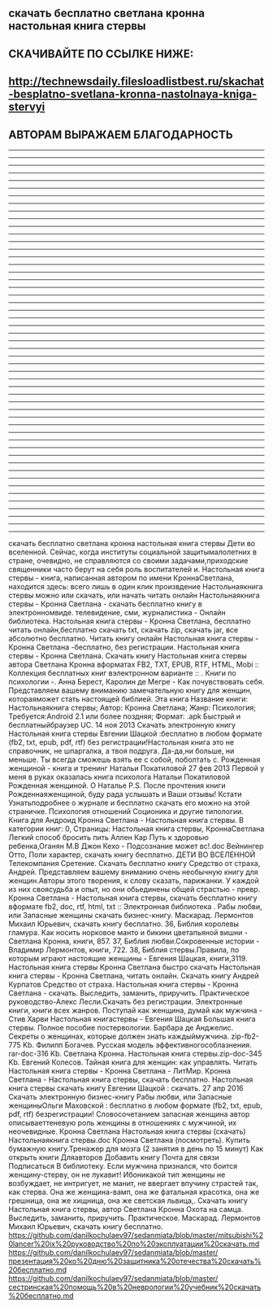 скачать бесплатно светлана кронна настольная книга стервы
--------------------------------------------------
СКАЧИВАЙТЕ ПО ССЫЛКЕ НИЖЕ:
--------------------------------------------------
http://technewsdaily.filesloadlistbest.ru/skachat-besplatno-svetlana-kronna-nastolnaya-kniga-stervyi
--------------------------------------------------
АВТОРАМ ВЫРАЖАЕМ БЛАГОДАРНОСТЬ
--------------------------------------------------
--------------------------------------------------
--------------------------------------------------
--------------------------------------------------
--------------------------------------------------
--------------------------------------------------
--------------------------------------------------
--------------------------------------------------
--------------------------------------------------
--------------------------------------------------
--------------------------------------------------
--------------------------------------------------
--------------------------------------------------
--------------------------------------------------
--------------------------------------------------
--------------------------------------------------
--------------------------------------------------
--------------------------------------------------
--------------------------------------------------
--------------------------------------------------
--------------------------------------------------
--------------------------------------------------
--------------------------------------------------
--------------------------------------------------
--------------------------------------------------
--------------------------------------------------
--------------------------------------------------
--------------------------------------------------
--------------------------------------------------
--------------------------------------------------
--------------------------------------------------
--------------------------------------------------
--------------------------------------------------
--------------------------------------------------
--------------------------------------------------
--------------------------------------------------
--------------------------------------------------
--------------------------------------------------
--------------------------------------------------
--------------------------------------------------
--------------------------------------------------
--------------------------------------------------
--------------------------------------------------
--------------------------------------------------
--------------------------------------------------
--------------------------------------------------
--------------------------------------------------
--------------------------------------------------
--------------------------------------------------
--------------------------------------------------
--------------------------------------------------
--------------------------------------------------
скачать бесплатно светлана кронна настольная книга стервы Дети во вселенной. Сейчас, когда институты социальной защитымалолетних в стране, очевидно, не справляются со своими задачами,приходские священники часто берут на себя роль воспитателей и. Настольная книга стервы - книга, написанная автором по имени КроннаСветлана, находится здесь: всего лишь в один клик произвдение Настольнаякнига стервы можно или скачать, или начать читать онлайн  Настольнаякнига стервы - Кронна Светлана - скачать бесплатно книгу в электронномвиде. телевидение, сми, журналистика - Онлайн библиотека. Настольная книга стервы - Кронна Светлана, бесплатно читать онлайн,бесплатно скачать txt, скачать zip, скачать jar, все абсолютно бесплатно. Читать книгу онлайн Настольная книга стервы - Кронна Светлана -бесплатно, без регистрации. Настольная книга стервы - Кронна Светлана. Скачать книгу Настольная книга стервы автора Светлана Кронна вформатах FB2, TXT, EPUB, RTF, HTML, Mobi :: Коллекция бесплатных книг вэлектронном варианте :: . Книги по психологии -. Анна Берест, Каролин де Мегре - Как почувствовать себя. Представляем вашему вниманию замечательную книгу для женщин, котораяможет стать настоящей библией. Эта книга  Название книги: Настольнаякнига стервы; Автор: Кронна Светлана; Жанр: Психология; Требуется:Android 2.1 или более поздняя; Формат: .apk  Быстрый и бесплатныйбраузер UC. 14 ноя 2013  Скачать электронную книгу Настольная книга стервы Евгении Шацкой :бесплатно в любом формате (fb2, txt, epub, pdf, rtf) без регистрации!Настольная книга  это не справочник, не шпаргалка, а твоя подруга. Да-да,ни больше, ни меньше. Ты всегда сможешь взять ее с собой, поболтать с. Рожденная женщиной - книга и тренинг Натальи Покатиловой
27 фев 2013  Первой у меня в руках оказалась книга психолога Натальи Покатиловой Рожденная женщиной. О Наталье  P.S. После прочтения книги Рожденнаяженщиной, буду рада услышать и Ваши отзывы! Кстати  Узнатьподробнее о журнале и бесплатно скачать его можно на этой страничке. Психология отношений  Соционика и другие типологии. Книга для Андроид Кронна Светлана - Настольная книга стервы. В категории книг: 0, Страницы:  Настольная книга стервы, КроннаСветлана  Легкий способ бросить пить Аллен Кар  Путь к здоровью ребенка,Оганян М.В  Джон Кехо - Подсознание может вс!.doc  Вейнингер Отто, Поли характер, скачать книгу бесплатно. ДЕТИ ВО ВСЕЛЕННОЙ  Телекомпания Сретение. Скачать бесплатно книгу Средство от страха, Андрей. Представляем вашему вниманию очень необычную книгу для женщин.Авторы этого творения, к слову сказать, парижанки. У каждой из них своясудьба и опыт, но они обьединены общей страстью - превр. Кронна Светлана - Настольная книга стервы, скачать бесплатно книгу вформате fb2, doc, rtf, html, txt :: Электронная библиотека . Рабы любви, или Запасные женщины скачать бизнес-книгу. Маскарад. Лермонтов Михаил Юрьевич, скачать книгу бесплатно. 36, Библия королевы гламура. Как носить норковое манто и бикини цветапьяной вишни - Светлана Кронна, книги, 857. 37, Библия любви.Сокровенные истории - Владимир Лермонтов, книги, 722. 38, Библия стервы.Правила, по которым играют настоящие женщины - Евгения Шацкая, книги,3119. Настольная книга стервы  Кронна Светлана  быстро скачать
Настольная книга стервы - Кронна Светлана, читать онлайн. Скачать книгу  Андрей Курпатов  Средство от страха. Настольная книга стервы - Кронна Светлана - скачать. Выследить, заманить, приручить. Практическое руководство-Алекс Лесли.Скачать без регистрации. Электронные книги, книги всех жанров. Поступай как женщина, думай как мужчина - Стив Харви Настольная книгастервы - Евгения Шацкая Большая книга стервы. Полное пособие постервологии. Барбара де Анджелис. Секреты о женщинах, которые должен знать каждыймужчина. zip-fb2-775 Kb. Филипп Богачев. Русская модель эффективногособлазнения. rar-doc-316 Kb. Светлана Кронна. Настольная книга стервы.zip-doc-345 Kb. Евгений Колесов. Тайная книга для женщин: как управлять. Читать Настольная книга стервы - Кронна Светлана  - ЛитМир. Кронна Светлана - Настольная книга стервы, скачать бесплатно. Настольная книга стервы скачать книгу Евгении Шацкой : скачать. 27 апр 2016  Скачать электронную бизнес-книгу Рабы любви, или Запасные женщиныОльги Маховской : бесплатно в любом формате (fb2, txt, epub, pdf, rtf) безрегистрации! Словосочетанием запасная женщина автор описываеттеневую роль женщины в отношениях с мужчиной, их неочевидные. Кронна Светлана  Настольная книга стервы (скачать)  Настольнаякнига стервы.doc  Кронна Светлана (посмотреть). Купить бумажную книгу.Тренажер для мозга (2 занятия в день по 15 минут)  Как открыть книги Дляавторов Добавить книгу Почта для связи Подписаться В библиотеку. Если мужчина признался, что боится женщину-стерву,  он не лукавит! Ибоникакой тип женщины не возбуждает, не интригует, не манит, не ввергает впучину страстей так, как стерва. Она же  женщина-вамп, она же фатальная красотка, она же  грешница, она же  хищница, она же светская львица,. Скачать книгу Настольная книга стервы, автор Светлана Кронна
Охота на самца. Выследить, заманить, приручить. Практическое. Маскарад. Лермонтов Михаил Юрьевич, скачать книгу бесплатно.
https://github.com/danilkochulaev97/sedanmiata/blob/master/mitsubishi%20lancer%20ix%20руководство%20по%20эксплуатации%20скачать.md
https://github.com/danilkochulaev97/sedanmiata/blob/master/презентация%20ко%20дню%20защитника%20отечества%20скачать%20бесплатно.md
https://github.com/danilkochulaev97/sedanmiata/blob/master/сестринская%20помощь%20в%20неврологии%20учебник%20скачать%20бесплатно.md